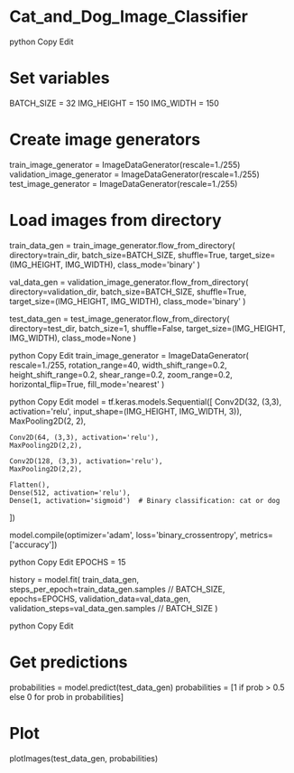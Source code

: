 # Cat_and_Dog_Image_Classifier

python
Copy
Edit
# Set variables
BATCH_SIZE = 32
IMG_HEIGHT = 150
IMG_WIDTH = 150

# Create image generators
train_image_generator = ImageDataGenerator(rescale=1./255)
validation_image_generator = ImageDataGenerator(rescale=1./255)
test_image_generator = ImageDataGenerator(rescale=1./255)

# Load images from directory
train_data_gen = train_image_generator.flow_from_directory(
    directory=train_dir,
    batch_size=BATCH_SIZE,
    shuffle=True,
    target_size=(IMG_HEIGHT, IMG_WIDTH),
    class_mode='binary'
)

val_data_gen = validation_image_generator.flow_from_directory(
    directory=validation_dir,
    batch_size=BATCH_SIZE,
    shuffle=True,
    target_size=(IMG_HEIGHT, IMG_WIDTH),
    class_mode='binary'
)

test_data_gen = test_image_generator.flow_from_directory(
    directory=test_dir,
    batch_size=1,
    shuffle=False,
    target_size=(IMG_HEIGHT, IMG_WIDTH),
    class_mode=None
)


python
Copy
Edit
train_image_generator = ImageDataGenerator(
    rescale=1./255,
    rotation_range=40,
    width_shift_range=0.2,
    height_shift_range=0.2,
    shear_range=0.2,
    zoom_range=0.2,
    horizontal_flip=True,
    fill_mode='nearest'
)

python
Copy
Edit
model = tf.keras.models.Sequential([
    Conv2D(32, (3,3), activation='relu', input_shape=(IMG_HEIGHT, IMG_WIDTH, 3)),
    MaxPooling2D(2, 2),
    
    Conv2D(64, (3,3), activation='relu'),
    MaxPooling2D(2,2),
    
    Conv2D(128, (3,3), activation='relu'),
    MaxPooling2D(2,2),
    
    Flatten(),
    Dense(512, activation='relu'),
    Dense(1, activation='sigmoid')  # Binary classification: cat or dog
])

model.compile(optimizer='adam',
              loss='binary_crossentropy',
              metrics=['accuracy'])

python
Copy
Edit
EPOCHS = 15

history = model.fit(
    train_data_gen,
    steps_per_epoch=train_data_gen.samples // BATCH_SIZE,
    epochs=EPOCHS,
    validation_data=val_data_gen,
    validation_steps=val_data_gen.samples // BATCH_SIZE
)

python
Copy
Edit
# Get predictions
probabilities = model.predict(test_data_gen)
probabilities = [1 if prob > 0.5 else 0 for prob in probabilities]

# Plot
plotImages(test_data_gen, probabilities)
